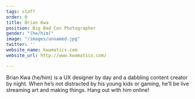 ```yaml
---
tags: staff
order: 0
title: Brian Kwa
position: Big Bad Con Photographer
gender: "(he/him)"
image: "/images/unnamed.jpg"
twitter: ''
website_name: kwamatics.com
website_url: http://www.kwamatics.com/

---
```

Brian Kwa (he/him) is a UX designer by day and a dabbling content creator by night. When he’s not distracted by his young kids or gaming, he’ll be live streaming art and making things. Hang out with him online!